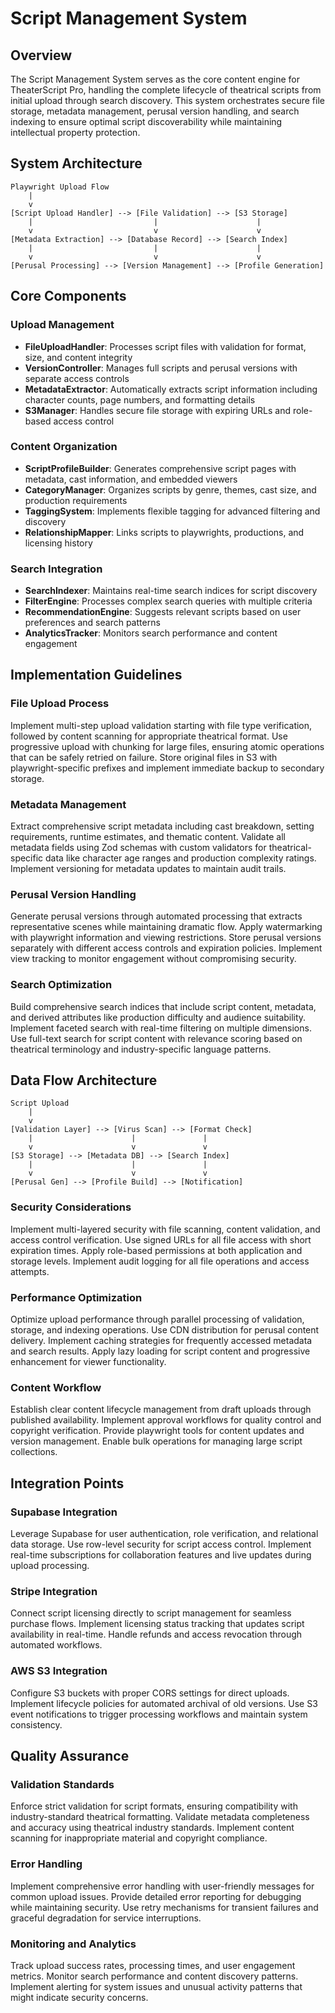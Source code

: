 # Script Management System

## Overview

The Script Management System serves as the core content engine for TheaterScript Pro, handling the complete lifecycle of theatrical scripts from initial upload through search discovery. This system orchestrates secure file storage, metadata management, perusal version handling, and search indexing to ensure optimal script discoverability while maintaining intellectual property protection.

## System Architecture

```
Playwright Upload Flow
    |
    v
[Script Upload Handler] --> [File Validation] --> [S3 Storage]
    |                           |                      |
    v                           v                      v
[Metadata Extraction] --> [Database Record] --> [Search Index]
    |                           |                      |
    v                           v                      v
[Perusal Processing] --> [Version Management] --> [Profile Generation]
```

## Core Components

### Upload Management
- **FileUploadHandler**: Processes script files with validation for format, size, and content integrity
- **VersionController**: Manages full scripts and perusal versions with separate access controls
- **MetadataExtractor**: Automatically extracts script information including character counts, page numbers, and formatting details
- **S3Manager**: Handles secure file storage with expiring URLs and role-based access control

### Content Organization
- **ScriptProfileBuilder**: Generates comprehensive script pages with metadata, cast information, and embedded viewers
- **CategoryManager**: Organizes scripts by genre, themes, cast size, and production requirements
- **TaggingSystem**: Implements flexible tagging for advanced filtering and discovery
- **RelationshipMapper**: Links scripts to playwrights, productions, and licensing history

### Search Integration
- **SearchIndexer**: Maintains real-time search indices for script discovery
- **FilterEngine**: Processes complex search queries with multiple criteria
- **RecommendationEngine**: Suggests relevant scripts based on user preferences and search patterns
- **AnalyticsTracker**: Monitors search performance and content engagement

## Implementation Guidelines

### File Upload Process
Implement multi-step upload validation starting with file type verification, followed by content scanning for appropriate theatrical format. Use progressive upload with chunking for large files, ensuring atomic operations that can be safely retried on failure. Store original files in S3 with playwright-specific prefixes and implement immediate backup to secondary storage.

### Metadata Management
Extract comprehensive script metadata including cast breakdown, setting requirements, runtime estimates, and thematic content. Validate all metadata fields using Zod schemas with custom validators for theatrical-specific data like character age ranges and production complexity ratings. Implement versioning for metadata updates to maintain audit trails.

### Perusal Version Handling
Generate perusal versions through automated processing that extracts representative scenes while maintaining dramatic flow. Apply watermarking with playwright information and viewing restrictions. Store perusal versions separately with different access controls and expiration policies. Implement view tracking to monitor engagement without compromising security.

### Search Optimization
Build comprehensive search indices that include script content, metadata, and derived attributes like production difficulty and audience suitability. Implement faceted search with real-time filtering on multiple dimensions. Use full-text search for script content with relevance scoring based on theatrical terminology and industry-specific language patterns.

## Data Flow Architecture

```
Script Upload
    |
    v
[Validation Layer] --> [Virus Scan] --> [Format Check]
    |                      |               |
    v                      v               v
[S3 Storage] --> [Metadata DB] --> [Search Index]
    |                      |               |
    v                      v               v
[Perusal Gen] --> [Profile Build] --> [Notification]
```

### Security Considerations
Implement multi-layered security with file scanning, content validation, and access control verification. Use signed URLs for all file access with short expiration times. Apply role-based permissions at both application and storage levels. Implement audit logging for all file operations and access attempts.

### Performance Optimization
Optimize upload performance through parallel processing of validation, storage, and indexing operations. Use CDN distribution for perusal content delivery. Implement caching strategies for frequently accessed metadata and search results. Apply lazy loading for script content and progressive enhancement for viewer functionality.

### Content Workflow
Establish clear content lifecycle management from draft uploads through published availability. Implement approval workflows for quality control and copyright verification. Provide playwright tools for content updates and version management. Enable bulk operations for managing large script collections.

## Integration Points

### Supabase Integration
Leverage Supabase for user authentication, role verification, and relational data storage. Use row-level security for script access control. Implement real-time subscriptions for collaboration features and live updates during upload processing.

### Stripe Integration
Connect script licensing directly to script management for seamless purchase flows. Implement licensing status tracking that updates script availability in real-time. Handle refunds and access revocation through automated workflows.

### AWS S3 Integration
Configure S3 buckets with proper CORS settings for direct uploads. Implement lifecycle policies for automated archival of old versions. Use S3 event notifications to trigger processing workflows and maintain system consistency.

## Quality Assurance

### Validation Standards
Enforce strict validation for script formats, ensuring compatibility with industry-standard theatrical formatting. Validate metadata completeness and accuracy using theatrical industry standards. Implement content scanning for inappropriate material and copyright compliance.

### Error Handling
Implement comprehensive error handling with user-friendly messages for common upload issues. Provide detailed error reporting for debugging while maintaining security. Use retry mechanisms for transient failures and graceful degradation for service interruptions.

### Monitoring and Analytics
Track upload success rates, processing times, and user engagement metrics. Monitor search performance and content discovery patterns. Implement alerting for system issues and unusual activity patterns that might indicate security concerns.